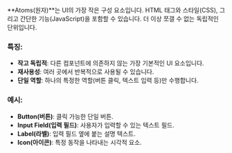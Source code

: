 **Atoms(원자)**는 UI의 가장 작은 구성 요소입니다. HTML 태그와 스타일(CSS), 그리고 간단한 기능(JavaScript)을 포함할 수 있습니다. 더 이상 쪼갤 수 없는 독립적인 단위입니다.

### 특징:
- **작고 독립적**: 다른 컴포넌트에 의존하지 않는 가장 기본적인 UI 요소입니다.
- **재사용성**: 여러 곳에서 반복적으로 사용될 수 있습니다.
- **단일 역할**: 하나의 특정한 역할(버튼 클릭, 텍스트 입력 등)만 수행합니다.

### 예시:
- **Button(버튼)**: 클릭 가능한 단일 버튼.
- **Input Field(입력 필드)**: 사용자가 입력할 수 있는 텍스트 필드.
- **Label(라벨)**: 입력 필드 옆에 붙는 설명 텍스트.
- **Icon(아이콘)**: 특정 동작을 나타내는 시각적 요소.
